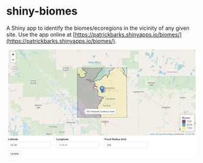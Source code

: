shiny-biomes
============

A Shiny app to identify the biomes/ecoregions in the vicinity of any given site. Use the app online at [https://patrickbarks.shinyapps.io/biomes/](https://patrickbarks.shinyapps.io/biomes/).

![](shiny-preview.png)
